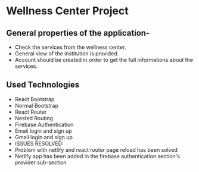# Wellness Center Project


## General properties of the application-

* Check the services from the wellness center.
* General view of the institution is provided.
* Account should be created in order to get the full informations about the services.


## Used Technologies

* React Bootstrap
* Normal Bootstrap
* React Router
* Nested Routing
* Firebase Authentication
* Email login and sign up
* Gmail login and sign up
* ISSUES RESOLVED:
 * Problem with netlify and react router page reload has been solved
 *  Netlify app has been added in the firebase authentication section's provider sub-section
